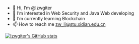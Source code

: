 - 👋 Hi, I’m @lzwgiter
- 👀 I’m interested in Web Security and Java Web developing
- 🌱 I’m currently learning Blockchain
- 📫 How to reach me zw_li@stu.xidian.edu.cn

[![lzwgiter's GitHub stats](https://github-readme-stats.vercel.app/api?username=lzwgiter&show_icons=true&theme=tokyonight)](https://github.com/anuraghazra/github-readme-stats)
<!---
lzwgiter/lzwgiter is a ✨ special ✨ repository because its `README.md` (this file) appears on your GitHub profile.
You can click the Preview link to take a look at your changes.
--->
